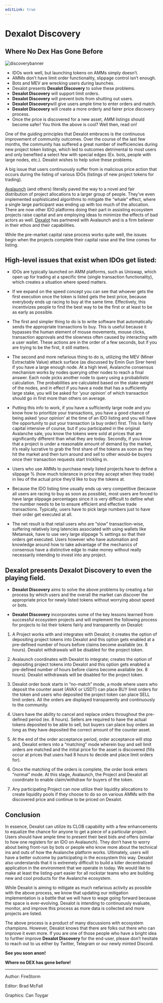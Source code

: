```yaml
---
editLink: true
---
```


# Dexalot Discovery

## Where No Dex Has Gone Before

![discoverybanner](/images/discovery/discoverybanner.png)

* IDOs work well, but launching tokens on AMMs simply doesn’t.
* AMMs don’t have limit order functionality, slippage control isn’t enough.
* Bots and MEV are wrecking users during launches.
* Dexalot presents  **Dexalot Discovery** to solve these problems.
* **Dexalot Discovery**  will support limit orders.
* **Dexalot Discovery** will prevent bots from shutting out users.
* **Dexalot Discovery**will give users ample time to enter orders and match.
* **Dexalot Discovery** will create a more orderly and fairer price discovery process.
* Once the price is discovered for a new asset, AMM listings should become safer!
You think the above is cool? Well then, read on!

One of the guiding principles that Dexalot embraces is the continuous improvement of community outcomes. Over the course of the last few months, the community has suffered a great number of inefficiencies during new project token listings, which led to outcomes detrimental to most users and only benefited a select few with special edges (Ex. bots, people with large nodes, etc.). Dexalot wishes to help solve these problems.

A big issue that users continuously suffer from is malicious price action that occurs during the listing of various IDOs (listings of new project tokens for trading).

[Avalaunch](https://avalaunch.app/) (and others) literally paved the way to a novel and fair distribution of project allocations to a larger group of people. They’ve even implemented sophisticated algorithms to mitigate the “whale” effect, where a single large participant was ending up with too much of the allocation. There are now other IDO platforms doing their part in assisting ecosystem projects raise capital and are employing ideas to minimize the effects of bad actors as well. [Dexalot](https://dexalot.com/) has partnered with Avalaunch and is a firm believer in their ethos and their capabilities.

While the pre-market capital raise process works quite well, the issues begin when the projects complete their capital raise and the time comes for listing.

## High-level issues that exist when IDOs get listed:

* IDOs are typically launched on AMM platforms, such as Uniswap, which open up for trading at a specific time (single transaction functionality), which creates a situation where speed matters.

* If we expand on the speed concept you can see that whoever gets the first execution once the token is listed gets the best price, because everybody ends up racing to buy at the same time. Effectively, this incentivizes people to find the best way to be the first or at least to be as early as possible.

* The first and simpler thing to do is to write software that automatically sends the appropriate transactions to buy. This is useful because it bypasses the human element of mouse movements, mouse clicks, transaction approvals and the slowness often caused by interacting with a user wallet. These actions are in the order of a few seconds, but if you are trying to be the first, it still matters.

* The second and more nefarious thing to do is, utilizing the MEV (Miner Extractable Value) attack surface (as discussed by Emin Gun Sirer here) if you have a large enough node. At a high level, Avalanche consensus mechanism works by nodes querying other nodes to reach a final answer. Each node picks another node to query using a probabilistic calculation. The probabilities are calculated based on the stake weight of the nodes, and in effect if you have a node that has a sufficiently large stake, you will be asked for ‘your opinion’ of which transaction should go in first more than others on average.

* Putting this info to work, if you have a sufficiently large node and you know how to prioritize your transactions, you have a good chance of being asked ‘your opinion’ at the time of an IDO listing and you will have the opportunity to put your transaction (a buy order) first. This is fairly capital intensive of course, but if you participated in the original Avalanche sale, you know the tokens were sold at prices that are significantly different than what they are today. Secondly, if you know that a project is under a reasonable amount of demand by the market, it’s really lucrative to grab the first share of the tokens as soon as they hit the market and then turn around and sell to other would-be buyers once their transaction requests start trickling in.

* Users who use AMMs to purchase newly listed projects have to define a slippage % (how much tolerance in price they accept when they trade) in lieu of the actual price they’d like to buy the tokens at.

* Because the IDO listing time usually ends up very competitive (because all users are racing to buy as soon as possible), most users are forced to have large slippage percentages since it is very difficult to define what the number needs to be to ensure efficient and effective trade transactions. Typically, users have to pick large numbers just to have their order get executed at all.

* The net result is that retail users who are “slow” transaction-wise, suffering relatively long latencies associated with using wallets like Metamask, have to use very large slippage % settings so that their orders get executed. Users however who have automation and knowledge around how to take advantage of the mechanics of consensus have a distinctive edge to make money without really necessarily intending to invest into any project.

## Dexalot presents Dexalot Discovery to even the playing field.

* **Dexalot Discovery** aims to solve the above problems by creating a fair process by which users and the overall the market can discover the appropriate price for newly listed tokens without worrying about speed or bots.

* **Dexalot Discovery** incorporates some of the key lessons learned from successful ecosystem projects and will implement the following process for projects to list their tokens fairly and transparently on Dexalot:

1. A Project works with and integrates with Dexalot; it creates the option of depositing project tokens into Dexalot and this option gets enabled at a pre-defined number of hours before claims become available (ex. 8 hours). Dexalot withdrawals will be disabled for the project token.

2. Avalaunch coordinates with Dexalot to integrate; creates the option of depositing project tokens into Dexalot and this option gets enabled a pre-defined number of hours before claims become available (ex. 8 hours). Dexalot withdrawals will be disabled for the project token.

3. Dexalot order book starts in “no-match” mode, a mode where users who deposit the counter asset (AVAX or USDT) can place BUY limit orders for the token and users who deposited the project token can place SELL limit orders. All the orders are displayed transparently and continuously to the community.

4. Users have the ability to cancel and replace orders throughout the pre-defined period (ex. 8 hours). Sellers are required to have the actual tokens deposited to be able to sell, but buyers can place buy orders as long as they have deposited the correct amount of the counter asset.

5. At the end of the order acceptance period, order acceptance will stop and, Dexalot enters into a “matching” mode wherein buy and sell limit orders are matched and the initial price for the asset is discovered (fills occur at prices that users had 8 hours to decide and place limit orders for).

6. Once the matching of the orders is complete, the order book enters “normal” mode. At this stage, Avalaunch, the Project and Dexalot all coordinate to enable claim/withdraw for buyers of the token.

7. Any participating Project can now utilize their liquidity allocations to create liquidity pools if they choose to do so on various AMMs with the discovered price and continue to be priced on Dexalot.

## Conclusion

In essence, Dexalot can utilize its CLOB capability with a few enhancements to equalize the chance for anyone to get a piece of a particular project. Users should have ample time to present their best bids and offers (similar to how one registers for an IDO on Avalaunch). They don’t have to worry about being front-run by bots or people who know more about the technical ins and outs of how the Avalanche platform works. Ultimately, users will have a better outcome by participating in the ecosystem this way. Dexalot also understands that it is extremely difficult to build a killer decentralized application in the environment that we operate in today. We would like to make at least the listing-part easier for all rockstar teams who are building new and cool products for the Avalanche ecosystem.

While Dexalot is aiming to mitigate as much nefarious activity as possible with the above process, we know that updating our mitigation implementation is a battle that we will have to wage going forward because the space is ever-evolving. Dexalot is intending to continuously evaluate, monitor, and improve this process as more data is collected and more projects are listed.

The above process is a product of many discussions with ecosystem champions. However, Dexalot knows that there are folks out there who can improve it even more. If you are one of those people who have a bright idea to further improve **Dexalot Discovery** for the end-user, please don’t hesitate to reach out to us either by Twitter, Telegram or our newly minted Discord.

**See you soon anon!**

**Where no DEX has gone before!**

---

Author: FireStorm

Editor: Brad McFall

Graphics: Can Toygar
